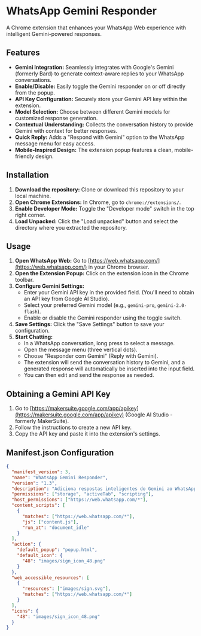 # WhatsApp Gemini Responder

A Chrome extension that enhances your WhatsApp Web experience with intelligent Gemini-powered responses.

## Features

*   **Gemini Integration:** Seamlessly integrates with Google's Gemini (formerly Bard) to generate context-aware replies to your WhatsApp conversations.
*   **Enable/Disable:** Easily toggle the Gemini responder on or off directly from the popup.
*   **API Key Configuration:** Securely store your Gemini API key within the extension.
*   **Model Selection:** Choose between different Gemini models for customized response generation.
*   **Contextual Understanding:** Collects the conversation history to provide Gemini with context for better responses.
*   **Quick Reply:**  Adds a "Respond with Gemini" option to the WhatsApp message menu for easy access.
*   **Mobile-Inspired Design:**  The extension popup features a clean, mobile-friendly design.

## Installation

1.  **Download the repository:** Clone or download this repository to your local machine.
2.  **Open Chrome Extensions:** In Chrome, go to `chrome://extensions/`.
3.  **Enable Developer Mode:** Toggle the "Developer mode" switch in the top right corner.
4.  **Load Unpacked:** Click the "Load unpacked" button and select the directory where you extracted the repository.

## Usage

1.  **Open WhatsApp Web:** Go to [https://web.whatsapp.com/](https://web.whatsapp.com/) in your Chrome browser.
2.  **Open the Extension Popup:** Click on the extension icon in the Chrome toolbar.
3.  **Configure Gemini Settings:**
    *   Enter your Gemini API key in the provided field.  (You'll need to obtain an API key from Google AI Studio).
    *   Select your preferred Gemini model (e.g., `gemini-pro`, `gemini-2.0-flash`).
    *   Enable or disable the Gemini responder using the toggle switch.
4.  **Save Settings:** Click the "Save Settings" button to save your configuration.
5.  **Start Chatting:**
    *   In a WhatsApp conversation, long press to select a message.
    *   Open the message menu (three vertical dots).
    *   Choose "Responder com Gemini" (Reply with Gemini).
    *   The extension will send the conversation history to Gemini, and a generated response will automatically be inserted into the input field.
    *   You can then edit and send the response as needed.

## Obtaining a Gemini API Key

1.  Go to [https://makersuite.google.com/app/apikey](https://makersuite.google.com/app/apikey) (Google AI Studio - formerly MakerSuite).
2.  Follow the instructions to create a new API key.
3.  Copy the API key and paste it into the extension's settings.

## Manifest.json Configuration

```json
{
  "manifest_version": 3,
  "name": "WhatsApp Gemini Responder",
  "version": "1.3",
  "description": "Adiciona respostas inteligentes do Gemini ao WhatsApp Web.",
  "permissions": ["storage", "activeTab", "scripting"],
  "host_permissions": ["https://web.whatsapp.com/*"],
  "content_scripts": [
    {
      "matches": ["https://web.whatsapp.com/*"],
      "js": ["content.js"],
      "run_at": "document_idle"
    }
  ],
  "action": {
    "default_popup": "popup.html",
    "default_icon": {
      "48": "images/sign_icon_48.png"
    }
  },
  "web_accessible_resources": [
    {
      "resources": ["images/sign.svg"],
      "matches": ["https://web.whatsapp.com/*"]
    }
  ],
  "icons": {
    "48": "images/sign_icon_48.png"
  }
}